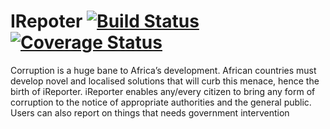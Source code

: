 # IRepoter [![Build Status](https://travis-ci.org/Amoswachira/IRepoter.svg?branch=ft-patch-location-comment-%23162341392)](https://travis-ci.org/Amoswachira/IRepoter) [![Coverage Status](https://coveralls.io/repos/github/Amoswachira/IRepoter/badge.svg?branch=ft-patch-location-comment-%23162341392)](https://coveralls.io/github/Amoswachira/IRepoter?branch=ft-patch-location-comment-%23162341392)
Corruption is a huge bane to Africa’s development. African countries must develop novel and localised solutions that will curb this menace, hence the birth of iReporter. iReporter enables any/every citizen to bring any form of corruption to the notice of appropriate authorities and the general public. Users can also report on things that needs government intervention


